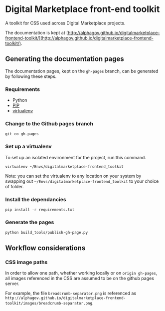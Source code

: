 # Digital Marketplace front-end toolkit

A toolkit for CSS used across Digital Marketplace projects.

The documentation is kept at [http://alphagov.github.io/digitalmarketplace-frontend-toolkit/](http://alphagov.github.io/digitalmarketplace-frontend-toolkit/).

## Generating the documentation pages

The documentation pages, kept on the `gh-pages` branch, can be generated by following these steps.

### Requirements

- Python
- [PIP](https://pip.pypa.io/en/latest/)
- [virtualenv](https://virtualenv.pypa.io/en/latest/)

### Change to the Github pages branch

```
git co gh-pages
```

### Set up a virtualenv

To set up an isolated environment for the project, run this command.

```
virtualenv ~/Envs/digitalmarketplace-frontend_toolkit
```

Note: you can set the virtualenv to any location on your system by swapping out `~/Envs/digitalmarketplace-frontend_toolkit` to your choice of folder.

### Install the dependancies

```
pip install -r requirements.txt
```

### Generate the pages

```
python build_tools/publish-gh-page.py
```

## Workflow considerations

### CSS image paths

In order to allow one path, whether working locally or on `origin gh-pages`, all images referenced in the CSS are assumed to be on the github pages server.

For example, the file `breadcrumb-separator.png` is referenced as `http://alphagov.github.io/digitalmarketplace-frontend-toolkit/images/breadcrumb-separator.png`.
